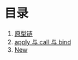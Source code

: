 # 目录

1. [原型链](https://github.com/Programmer-girl/study_test/tree/master/src/原型链)
2. [apply 与 call 与 bind](https://github.com/Programmer-girl/study_test/tree/master/src/Call、apply、bind)
3. [New](https://github.com/Programmer-girl/study_test/tree/master/src/New)
